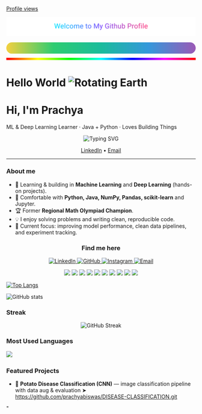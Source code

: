 [Profile views](https://komarev.com/ghpvc/?username=prachyabiswas&label=Profile%20views&color=0e75b6&style=flat)
<p align="center">
  <img src="./assets/neon-title.svg" alt="Welcome to My Github Profile" width="720">
</p>
<!-- Rainbow line -->
<p align="center" style="margin:0;">
  <svg width="100%" height="6" viewBox="0 0 100 6" preserveAspectRatio="none">
    <defs>
      <linearGradient id="grad" x1="0%" y1="0%" x2="100%" y2="0%">
        <stop offset="0%"   stop-color="#F4D03F"/>
        <stop offset="25%"  stop-color="#2ECC71"/>
        <stop offset="50%"  stop-color="#1ABC9C"/>
        <stop offset="75%"  stop-color="#3498DB"/>
        <stop offset="100%" stop-color="#9B59B6"/>
      </linearGradient>
    </defs>
    <rect x="0" y="0" width="100" height="6" rx="3" ry="3" fill="url(#grad)"/>
  </svg>
</p>
<p align="center" style="margin:0;">
  <img src="assets/rainbow.gif" width="100%" height="6" alt="Rainbow line"/>
</p>

<h1>
  Hello  World
  <img src="assets/earth.gif" width="28" alt="Rotating Earth"/>
</h1>



  <p align="center"><h1>Hi, I'm Prachya </h1><p>
  <p>ML & Deep Learning Learner · Java + Python · Loves Building Things</p>
<!-- Title -->
<!-- Typing lines -->
<p align="center">
  <img
    src="https://readme-typing-svg.demolab.com?font=Fira+Code&size=28&duration=2200&pause=900&color=4F8CFF&center=true&vCenter=true&repeat=true&width=700&lines=I+am+Prachya;ML+%26+Deep+Learning+Learner;Having+fun+with+coding+and+data.;Thanks+for+visiting+my+profile."
    alt="Typing SVG"
  />
</p>


<div align="center">
  <a href="https://www.linkedin.com/in/prachya-biswas-06715932a/">LinkedIn</a> •
  <a href="mailto:prachya.biswas@g.bracu.ac.bd">Email</a>
</div>

---

### About me
- 🔭 Learning & building in **Machine Learning** and **Deep Learning** (hands-on projects).
- 🧰 Comfortable with **Python, Java, NumPy, Pandas, scikit-learn** and Jupyter.
- 🏆 Former **Regional Math Olympiad Champion**.
- 💡 I enjoy solving problems and writing clean, reproducible code.
- 🎯 Current focus: improving model performance, clean data pipelines, and experiment tracking.

### <p align="center">Find me here</p>

<p align="center">

  <a href="https://www.linkedin.com/in/prachya-biswas-06715932a/" rel="noopener noreferrer">
    <img src="https://img.shields.io/badge/LinkedIn-0A66C2?style=for-the-badge&logo=linkedin&logoColor=white" alt="LinkedIn"/>
  </a>
  <a href="https://github.com/prachyabiswas" rel="noopener noreferrer">
    <img src="https://img.shields.io/badge/GitHub-181717?style=for-the-badge&logo=github&logoColor=white" alt="GitHub"/>
  </a>
  <a href="https://www.instagram.com/beloved_prachya/" rel="noopener noreferrer">
    <img src="https://img.shields.io/badge/Instagram-E4405F?style=for-the-badge&logo=instagram&logoColor=white" alt="Instagram"/>
  </a>
  <a href="mailto:prachya.biswas@g.bracu.ac.bd">
    <img src="https://img.shields.io/badge/Email-D14836?style=for-the-badge&logo=gmail&logoColor=white" alt="Email"/>
  </a>
</p>



<p align="center">
  <a href="https://www.python.org/"><img src="https://img.shields.io/badge/Python-0A0A0A?logo=python&logoColor=FFD343&style=for-the-badge" /></a>
  <a href="https://openjdk.org/"><img src="https://img.shields.io/badge/Java-0A0A0A?logo=openjdk&logoColor=F89820&style=for-the-badge" /></a>
  <a href="https://numpy.org/"><img src="https://img.shields.io/badge/NumPy-0A0A0A?logo=numpy&logoColor=4DABCF&style=for-the-badge" /></a>
  <a href="https://pandas.pydata.org/"><img src="https://img.shields.io/badge/Pandas-0A0A0A?logo=pandas&logoColor=130754&style=for-the-badge" /></a>
  <a href="https://scikit-learn.org/"><img src="https://img.shields.io/badge/scikit--learn-0A0A0A?logo=scikitlearn&logoColor=F89939&style=for-the-badge" /></a>
  <a href="https://www.tensorflow.org/"><img src="https://img.shields.io/badge/TensorFlow-0A0A0A?logo=tensorflow&logoColor=FF6F00&style=for-the-badge" /></a>
  <a href="https://pytorch.org/"><img src="https://img.shields.io/badge/PyTorch-0A0A0A?logo=pytorch&logoColor=EE4C2C&style=for-the-badge" /></a>
  <a href="https://jupyter.org/"><img src="https://img.shields.io/badge/Jupyter-0A0A0A?logo=jupyter&logoColor=F37626&style=for-the-badge" /></a>
  <a href="https://git-scm.com/"><img src="https://img.shields.io/badge/Git-0A0A0A?logo=git&logoColor=F05032&style=for-the-badge" /></a>
  <a href="https://code.visualstudio.com/"><img src="https://img.shields.io/badge/VS%20Code-0A0A0A?logo=visualstudiocode&logoColor=007ACC&style=for-the-badge" /></a>
</p>

[![Top Langs](https://github-readme-stats.vercel.app/api/top-langs/?username=prachyabiswas)](https://github.com/anuraghazra/github-readme-stats)

![GitHub stats](https://github-readme-stats.vercel.app/api?username=prachyabiswas&show_icons=true&count_private=true)  

### Streak
<p align="center">
  <img src="https://streak-stats.demolab.com?user=prachyabiswas&theme=dark&hide_border=true" alt="GitHub Streak"/> 
</p>


### Most Used Languages
<p align="left">
  <img
    src="https://github-readme-stats.vercel.app/api/top-langs/?username=prachyabiswas&layout=compact&langs_count=8&hide_border=true&theme=tokyonight&card_width=380"
    height="170"
  />
</p>


### Featured Projects
- 🥔 **Potato Disease Classification (CNN)** — image classification pipeline with data aug & evaluation
  ➤ https://github.com/prachyabiswas/DISEASE-CLASSIFICATION.git


"

